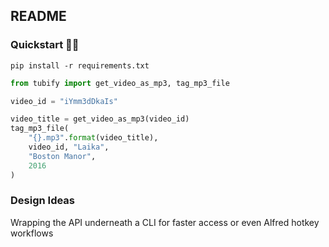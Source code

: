 ## README



### Quickstart :rocket::rocket:

```
pip install -r requirements.txt
```



```python
from tubify import get_video_as_mp3, tag_mp3_file

video_id = "iYmm3dDkaIs"

video_title = get_video_as_mp3(video_id)
tag_mp3_file(
    "{}.mp3".format(video_title),
    video_id, "Laika",
    "Boston Manor",
    2016
)
```



### Design Ideas

Wrapping the API underneath a CLI for faster access or even Alfred hotkey workflows

